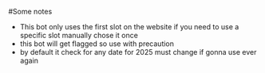 #Some notes
- This bot only uses the first slot on the website if you need to use a specific slot manually chose it once
- this bot will get flagged so use with precaution
- by default it check for any date for 2025 must change if gonna use ever again
